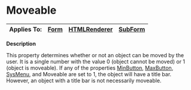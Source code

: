 




<h1 class="heading"><span class="name">Moveable</span></h1>

| Applies To: | [Form](../a-z/form.md) | [HTMLRenderer](../a-z/htmlrenderer.md) | [SubForm](../a-z/subform.md) |
| --- | --- | --- | ---  |


**Description**


This property determines whether or not an object can be moved by the user. It is a single number with the value 0 (object cannot be moved) or 1 (object is moveable). If any of the properties [MinButton](../a-z/minbutton.md), [MaxButton](../a-z/maxbutton.md), [SysMenu](../a-z/sysmenu.md), and Moveable are set to 1, the object will have a title bar. However, an object with a title bar is not necessarily moveable.




